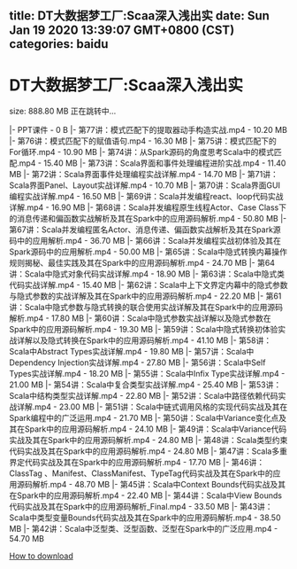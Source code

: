 
title: DT大数据梦工厂:Scaa深入浅出实
date: Sun Jan 19 2020 13:39:07 GMT+0800 (CST)    
categories: baidu
---

# DT大数据梦工厂:Scaa深入浅出实
size: 888.80 MB
 正在跳转中...
 
|- PPT课件 - 0 B
|- 第77讲：模式匹配下的提取器动手构造实战.mp4 - 10.20 MB
|- 第76讲：模式匹配下的赋值语句.mp4 - 16.30 MB
|- 第75讲：模式匹配下的For循环.mp4 - 10.90 MB
|- 第74讲：从Spark源码的角度思考Scala中的模式匹配.mp4 - 15.40 MB
|- 第73讲：Scala界面和事件处理编程进阶实战.mp4 - 11.40 MB
|- 第72讲：Scala界面事件处理编程实战详解.mp4 - 14.70 MB
|- 第71讲：Scala界面Panel、Layout实战详解.mp4 - 10.70 MB
|- 第70讲：Scala界面GUI编程实战详解.mp4 - 16.50 MB
|- 第69讲：Scala并发编程react、loop代码实战详解.mp4 - 16.90 MB
|- 第68讲：Scala并发编程原生线程Actor、Case Class下的消息传递和偏函数实战解析及其在Spark中的应用源码解析.mp4 - 50.80 MB
|- 第67讲：Scala并发编程匿名Actor、消息传递、偏函数实战解析及其在Spark源码中的应用解析.mp4 - 36.70 MB
|- 第66讲：Scala并发编程实战初体验及其在Spark源码中的应用解析.mp4 - 50.00 MB
|- 第65讲：Scala中隐式转换内幕操作规则揭秘、最佳实践及其在Spark中的应用源码解析.mp4 - 24.70 MB
|- 第64讲：Scala中隐式对象代码实战详解.mp4 - 18.90 MB
|- 第63讲：Scala中隐式类代码实战详解.mp4 - 15.40 MB
|- 第62讲：Scala中上下文界定内幕中的隐式参数与隐式参数的实战详解及其在Spark中的应用源码解析.mp4 - 22.20 MB
|- 第61讲：Scala中隐式参数与隐式转换的联合使用实战详解及其在Spark中的应用源码解析.mp4 - 17.80 MB
|- 第60讲：Scala中隐式参数实战详解以及隐式参数在Spark中的应用源码解析.mp4 - 19.30 MB
|- 第59讲：Scala中隐式转换初体验实战详解以及隐式转换在Spark中的应用源码解析.mp4 - 41.10 MB
|- 第58讲：Scala中Abstract Types实战详解.mp4 - 19.80 MB
|- 第57讲：Scala中Dependency Injection实战详解.mp4 - 27.80 MB
|- 第56讲：Scala中Self Types实战详解.mp4 - 18.20 MB
|- 第55讲：Scala中Infix Type实战详解.mp4 - 21.00 MB
|- 第54讲：Scala中复合类型实战详解.mp4 - 25.40 MB
|- 第53讲：Scala中结构类型实战详解.mp4 - 22.80 MB
|- 第52讲：Scala中路径依赖代码实战详解.mp4 - 23.00 MB
|- 第51讲：Scala中链式调用风格的实现代码实战及其在Spark编程中的广泛运用.mp4 - 21.70 MB
|- 第50讲：Scala中Variance变化点及其在Spark中的应用源码解析.mp4 - 24.10 MB
|- 第49讲：Scala中Variance代码实战及其在Spark中的应用源码解析.mp4 - 24.80 MB
|- 第48讲：Scala类型约束代码实战及其在Spark中的应用源码解析.mp4 - 24.80 MB
|- 第47讲：Scala多重界定代码实战及其在Spark中的应用源码解析.mp4 - 17.70 MB
|- 第46讲： ClassTag 、Manifest、ClassManifest、TypeTag代码实战及其在Spark中的应用源码解析.mp4 - 48.70 MB
|- 第45讲：Scala中Context Bounds代码实战及其在Spark中的应用源码解析.mp4 - 22.40 MB
|- 第44讲：Scala中View Bounds代码实战及其在Spark中的应用源码解析_Final.mp4 - 33.50 MB
|- 第43讲：Scala中类型变量Bounds代码实战及其在Spark中的应用源码解析.mp4 - 38.50 MB
|- 第42讲：Scala中泛型类、泛型函数、泛型在Spark中的广泛应用.mp4 - 54.70 MB

[How to download](https://bpcam.bemobtrk.com/go/2ceec3aa-1ca2-46d6-b9ff-aaa5c184517c?jno=4781)